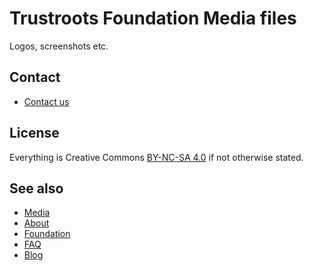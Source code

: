 # Trustroots Foundation Media files
Logos, screenshots etc.

## Contact
- [Contact us](https://www.trustroots.org/contact)

## License
Everything is Creative Commons [BY-NC-SA 4.0](https://creativecommons.org/licenses/by-nc-sa/4.0/) if not otherwise stated.

## See also
- [Media](https://www.trustroots.org/media)
- [About](https://www.trustroots.org/about)
- [Foundation](https://www.trustroots.org/foundation)
- [FAQ](https://www.trustroots.org/faq)
- [Blog](http://ideas.trustroots.org/)
